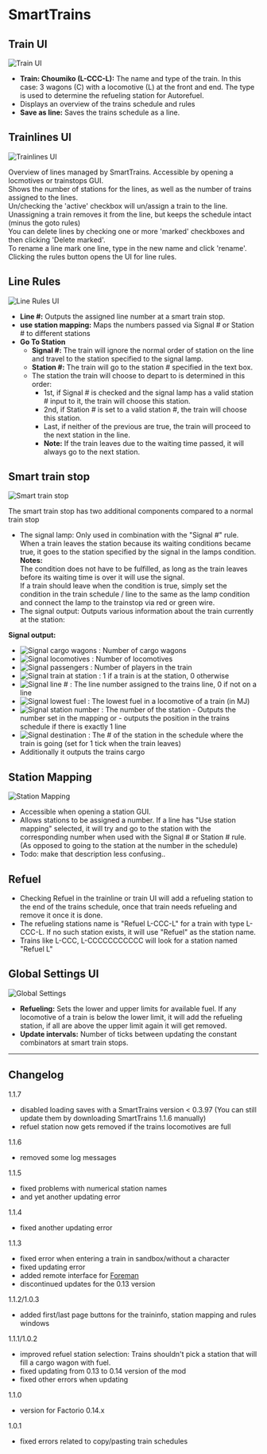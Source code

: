 SmartTrains
===========

Train UI
---
![Train UI](https://raw.githubusercontent.com/Choumiko/SmartTrains/master/readme_content/train_ui.png "Train UI")
- **Train: Choumiko (L-CCC-L):** The name and type of the train. In this case: 3 wagons (C) with a locomotive (L) at the front and end. The type is used to determine the refueling station for Autorefuel.
- Displays an overview of the trains schedule and rules
- **Save as line:** Saves the trains schedule as a line.

Trainlines UI
---
![Trainlines UI](https://raw.githubusercontent.com/Choumiko/SmartTrains/master/readme_content/trainline_ui.png "Trainlines UI")  

Overview of lines managed by SmartTrains. Accessible by opening a locmotives or trainstops GUI.  
Shows the number of stations for the lines, as well as the number of trains assigned to the lines.  
Un/checking the 'active' checkbox will un/assign a train to the line. Unassigning a train removes it from the line, but keeps the schedule intact (minus the goto rules)  
You can delete lines by checking one or more 'marked' checkboxes and then clicking 'Delete marked'.  
To rename a line mark one line, type in the new name and click 'rename'.  
Clicking the rules button opens the UI for line rules.


Line Rules
---
![Line Rules UI](https://raw.githubusercontent.com/Choumiko/SmartTrains/master/readme_content/line_rules.png "Line Rules UI")
- **Line #:** Outputs the assigned line number at a smart train stop.
- **use station mapping:** Maps the numbers passed via Signal # or Station # to different stations
- **Go To Station**
   - **Signal #:** The train will ignore the normal order of station on the line and travel to the station specified to the signal lamp.
   - **Station #:** The train will go to the station # specified in the text box.
   - The station the train will choose to depart to is determined in this order:
     - 1st, if Signal # is checked and the signal lamp has a valid station # input to it, the train will choose this station.
     - 2nd, if Station # is set to a valid station #, the train will choose this station.
     - Last, if neither of the previous are true, the train will proceed to the next station in the line.
     - **Note:** If the train leaves due to the waiting time passed, it will always go to the next station.

Smart train stop
---
![Smart train stop](https://raw.githubusercontent.com/Choumiko/SmartTrains/master/readme_content/smart_trainstop.png "Smart train stop")

The smart train stop has two additional components compared to a normal train stop
 - The signal lamp: Only used in combination with the "Signal #" rule. When a train leaves the station because its waiting conditions became true, it goes to the station specified by the signal in the lamps condition.  
 **Notes:**  
 The condition does not have to be fulfilled, as long as the train leaves before its waiting time is over it will use the signal.  
 If a train should leave when the condition is true, simply set the condition in the train schedule / line to the same as the lamp condition and connect the lamp to the trainstop via red or green wire. 
 - The signal output: Outputs various information about the train currently at the station:


**Signal output:**
 - ![Signal cargo wagons](https://raw.githubusercontent.com/Choumiko/SmartTrains/master/graphics/signal_cargowagons.png "Signal cargo wagons") : Number of cargo wagons
 - ![Signal locomotives](https://raw.githubusercontent.com/Choumiko/SmartTrains/master/graphics/signal_locomotives.png?raw=true "Signal locomotives") : Number of locomotives
 - ![Signal passengers](https://raw.githubusercontent.com/Choumiko/SmartTrains/master/graphics/signal_passenger.png?raw=true "Signal passengers") : Number of players in the train
 - ![Signal train at station](https://raw.githubusercontent.com/Choumiko/SmartTrains/master/graphics/signal_train_at_station.png?raw=true "Signal train at station") : 1 if a train is at the station, 0 otherwise
 - ![Signal line #](https://raw.githubusercontent.com/Choumiko/SmartTrains/master/graphics/signal_line.png?raw=true "Signal line #") : The line number assigned to the trains line, 0 if not on a line
 - ![Signal lowest fuel](https://raw.githubusercontent.com/Choumiko/SmartTrains/master/graphics/signal_lowest_fuel.png?raw=true "Signal lowest fuel") : The lowest fuel in a locomotive of a train (in MJ)
 - ![Signal station number](https://raw.githubusercontent.com/Choumiko/SmartTrains/master/graphics/signal_station_number.png "Signal station number") : The number of the station
 		- Outputs the number set in the mapping or
 		- outputs the position in the trains schedule if there is exactly 1 line
 - ![Signal destination](https://raw.githubusercontent.com/Choumiko/SmartTrains/master/graphics/signal_destination.png "Signal destination") : The # of the station in the schedule where the train is going (set for 1 tick when the train leaves)
 - Additionally it outputs the trains cargo

Station Mapping
---
![Station Mapping](https://raw.githubusercontent.com/Choumiko/SmartTrains/master/readme_content/station_mapping.png "Station Mapping")
- Accessible when opening a station GUI.
- Allows stations to be assigned a number. If a line has "Use station mapping" selected, it will try and go to the station with the corresponding number when used with the Signal # or Station # rule. (As opposed to going to the station at the number in the schedule)
- Todo: make that description less confusing..

Refuel
---
- Checking Refuel in the trainline or train UI will add a refueling station to the end of the trains schedule, once that train needs refueling and remove it once it is done.
- The refueling stations name is "Refuel L-CCC-L" for a train with type L-CCC-L. If no such station exists, it will use "Refuel" as the station name.
- Trains like L-CCC, L-CCCCCCCCCCC will look for a station named "Refuel L"

Global Settings UI
---
![Global Settings](https://raw.githubusercontent.com/Choumiko/SmartTrains/master/readme_content/global_settings.png "Global Settings")
- **Refueling:** Sets the lower and upper limits for available fuel. If any locomotive of a train is below the lower limit, it will add the refueling station, if all are above the upper limit again it will get removed.
- **Update intervals:** Number of ticks between updating the constant combinators at smart train stops.

***
Changelog
---
1.1.7

 - disabled loading saves with a SmartTrains version < 0.3.97 (You can still update them by downloading SmartTrains 1.1.6 manually)
 - refuel station now gets removed if the trains locomotives are full

1.1.6

 - removed some log messages

1.1.5

 - fixed problems with numerical station names
 - and yet another updating error
 
1.1.4

 - fixed another updating error
 
1.1.3

 - fixed error when entering a train in sandbox/without a character
 - fixed updating error
 - added remote interface for [Foreman](https://mods.factorio.com/mods/Choumiko/Foreman)
 - discontinued updates for the 0.13 version

1.1.2/1.0.3

 - added first/last page buttons for the traininfo, station mapping and rules windows

1.1.1/1.0.2

 - improved refuel station selection: Trains shouldn't pick a station that will fill a cargo wagon with fuel.
 - fixed updating from 0.13 to 0.14 version of the mod
 - fixed other errors when updating

1.1.0

 - version for Factorio 0.14.x

1.0.1

- fixed errors related to copy/pasting train schedules